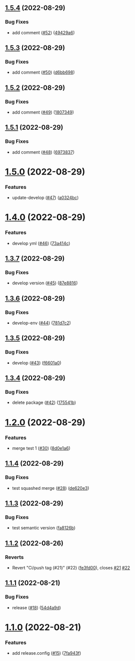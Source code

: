 ## [1.5.4](https://github.com/nayoon030303/nesjts-study-docker/compare/v1.5.3...v1.5.4) (2022-08-29)


### Bug Fixes

* add comment ([#52](https://github.com/nayoon030303/nesjts-study-docker/issues/52)) ([49429a6](https://github.com/nayoon030303/nesjts-study-docker/commit/49429a6d51627decbd7bfce31401d1dc3435c9bb))

## [1.5.3](https://github.com/nayoon030303/nesjts-study-docker/compare/v1.5.2...v1.5.3) (2022-08-29)


### Bug Fixes

* add comment ([#50](https://github.com/nayoon030303/nesjts-study-docker/issues/50)) ([d6bb698](https://github.com/nayoon030303/nesjts-study-docker/commit/d6bb698c5b619e42a029436ace8f7765dc859704))

## [1.5.2](https://github.com/nayoon030303/nesjts-study-docker/compare/v1.5.1...v1.5.2) (2022-08-29)


### Bug Fixes

* add comment ([#49](https://github.com/nayoon030303/nesjts-study-docker/issues/49)) ([1807349](https://github.com/nayoon030303/nesjts-study-docker/commit/18073494778e37b74f5ee4b935477ae049adba7a))

## [1.5.1](https://github.com/nayoon030303/nesjts-study-docker/compare/v1.5.0...v1.5.1) (2022-08-29)


### Bug Fixes

* add comment ([#48](https://github.com/nayoon030303/nesjts-study-docker/issues/48)) ([6973837](https://github.com/nayoon030303/nesjts-study-docker/commit/697383781d44580969e8b5c2b2697aa0036f6f3a))

# [1.5.0](https://github.com/nayoon030303/nesjts-study-docker/compare/v1.4.0...v1.5.0) (2022-08-29)


### Features

* update-develop ([#47](https://github.com/nayoon030303/nesjts-study-docker/issues/47)) ([a0324bc](https://github.com/nayoon030303/nesjts-study-docker/commit/a0324bc67617abf583d1b64dd297b04d10c1ad3c))

# [1.4.0](https://github.com/nayoon030303/nesjts-study-docker/compare/v1.3.7...v1.4.0) (2022-08-29)


### Features

* develop yml ([#46](https://github.com/nayoon030303/nesjts-study-docker/issues/46)) ([73a414c](https://github.com/nayoon030303/nesjts-study-docker/commit/73a414c7cecbaed055dc5d377ba3f62bb0a81614))

## [1.3.7](https://github.com/nayoon030303/nesjts-study-docker/compare/v1.3.6...v1.3.7) (2022-08-29)


### Bug Fixes

* develop version ([#45](https://github.com/nayoon030303/nesjts-study-docker/issues/45)) ([87e8816](https://github.com/nayoon030303/nesjts-study-docker/commit/87e881674ad5573883f1d70d87362e54270d5523))

## [1.3.6](https://github.com/nayoon030303/nesjts-study-docker/compare/v1.3.5...v1.3.6) (2022-08-29)


### Bug Fixes

* develop-env ([#44](https://github.com/nayoon030303/nesjts-study-docker/issues/44)) ([781d7c2](https://github.com/nayoon030303/nesjts-study-docker/commit/781d7c21cfb36bebf9f89d2bb4906c2da76fbaa3))

## [1.3.5](https://github.com/nayoon030303/nesjts-study-docker/compare/v1.3.4...v1.3.5) (2022-08-29)


### Bug Fixes

* develop ([#43](https://github.com/nayoon030303/nesjts-study-docker/issues/43)) ([f6601a0](https://github.com/nayoon030303/nesjts-study-docker/commit/f6601a0a26ff166ff3a4df247f44b786a688d326))

## [1.3.4](https://github.com/nayoon030303/nesjts-study-docker/compare/v1.3.3...v1.3.4) (2022-08-29)


### Bug Fixes

* delete package ([#42](https://github.com/nayoon030303/nesjts-study-docker/issues/42)) ([175541b](https://github.com/nayoon030303/nesjts-study-docker/commit/175541b987d33ed7bfa5e3dacf0519efb30520eb))

# [1.2.0](https://github.com/nayoon030303/nesjts-study-docker/compare/v1.1.4...v1.2.0) (2022-08-29)


### Features

* merge test 1 ([#30](https://github.com/nayoon030303/nesjts-study-docker/issues/30)) ([8d0e1a6](https://github.com/nayoon030303/nesjts-study-docker/commit/8d0e1a61c70e2de52850e8beb653afbb0f59a287))

## [1.1.4](https://github.com/nayoon030303/nesjts-study-docker/compare/v1.1.3...v1.1.4) (2022-08-29)


### Bug Fixes

* test squashed merge ([#28](https://github.com/nayoon030303/nesjts-study-docker/issues/28)) ([de620e3](https://github.com/nayoon030303/nesjts-study-docker/commit/de620e3cd943cd8142a4da88ce593f40f2335d69))

## [1.1.3](https://github.com/nayoon030303/nesjts-study-docker/compare/v1.1.2...v1.1.3) (2022-08-29)


### Bug Fixes

* test semantic version ([fa8126b](https://github.com/nayoon030303/nesjts-study-docker/commit/fa8126b4f498407d44b25c5aa0980b8e7ac058f7))

## [1.1.2](https://github.com/nayoon030303/nesjts-study-docker/compare/v1.1.1...v1.1.2) (2022-08-26)


### Reverts

* Revert "Ci/push tag (#21)" (#22) ([fe3fd00](https://github.com/nayoon030303/nesjts-study-docker/commit/fe3fd003913eabf465f86e307f0f4caed0b18833)), closes [#21](https://github.com/nayoon030303/nesjts-study-docker/issues/21) [#22](https://github.com/nayoon030303/nesjts-study-docker/issues/22)

## [1.1.1](https://github.com/nayoon030303/nesjts-study-docker/compare/v1.1.0...v1.1.1) (2022-08-21)


### Bug Fixes

* release ([#18](https://github.com/nayoon030303/nesjts-study-docker/issues/18)) ([54d4a9d](https://github.com/nayoon030303/nesjts-study-docker/commit/54d4a9d6129b7837e9155de2cb06874490166705))

# [1.1.0](https://github.com/nayoon030303/nesjts-study-docker/compare/v1.0.0...v1.1.0) (2022-08-21)


### Features

* add release.config ([#15](https://github.com/nayoon030303/nesjts-study-docker/issues/15)) ([7fa943f](https://github.com/nayoon030303/nesjts-study-docker/commit/7fa943f7340a58aed4376280d4e4afeef1b41ca9))

